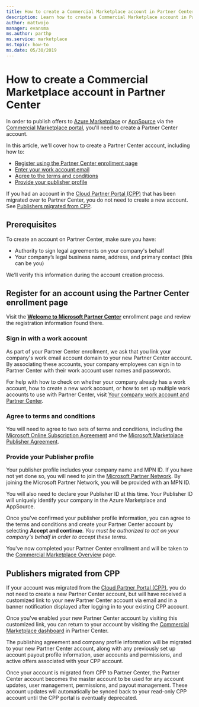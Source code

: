 ```yaml
---
title: How to create a Commercial Marketplace account in Partner Center  
description: Learn how to create a Commercial Marketplace account in Partner Center. 
author: mattwojo
manager: evansma
ms.author: parthp 
ms.service: marketplace 
ms.topic: how-to
ms.date: 05/30/2019
---
```


# How to create a Commercial Marketplace account in Partner Center

In order to publish offers to [Azure Marketplace](https://azuremarketplace.microsoft.com/) or [AppSource](https://appsource.microsoft.com/) via the [Commercial Marketplace portal](https://partner.microsoft.com/dashboard/commercial-marketplace/offers), you'll need to create a Partner Center account.  

In this article, we'll cover how to create a Partner Center account, including how to: 

- [Register using the Partner Center enrollment page](#register-for-an-account-using-the-partner-center-enrollment-page)
- [Enter your work account email](#enter-your-work-email-address)
- [Agree to the terms and conditions](#agree-to-terms-and-conditions) 
- [Provide your publisher profile](#provide-your-publisher-profile)

If you had an account in the [Cloud Partner Portal (CPP)](https://cloudpartner.azure.com) that has been migrated over to Partner Center, you do not need to create a new account. See [Publishers migrated from CPP](#publishers-migrated-from-cpp). 

## Prerequisites

To create an account on Partner Center, make sure you have:

- Authority to sign legal agreements on your company's behalf
- Your company’s legal business name, address, and primary contact (this can be you)

We’ll verify this information during the account creation process.

## Register for an account using the Partner Center enrollment page 

Visit the [**Welcome to Microsoft Partner Center**](https://partner.microsoft.com/dashboard/account/v3/enrollment/introduction/azureisv) enrollment page and review the registration information found there.

### Sign in with a work account

As part of your Partner Center enrollment, we ask that you link your company's work email account domain to your new Partner Center account. By associating these accounts, your company employees can sign in to Partner Center with their work account user names and passwords.

For help with how to check on whether your company already has a work account, how to create a new work account, or how to set up multiple work accounts to use with Partner Center, visit [Your company work account and Partner Center](./company-work-accounts.md). 

### Agree to terms and conditions

You will need to agree to two sets of terms and conditions, including the [Microsoft Online Subscription Agreement](https://go.microsoft.com/fwlink/?LinkId=870457) and the [Microsoft Marketplace Publisher Agreement](https://go.microsoft.com/fwlink/?linkid=843476).


### Provide your Publisher profile

Your publisher profile includes your company name and MPN ID. If you have not yet done so, you will need to join the [Microsoft Partner Network](https://partner.microsoft.com/commercial). By joining the Microsoft Partner Network, you will be provided with an MPN ID. 

You will also need to declare your Publisher ID at this time. Your Publisher ID will uniquely identify your company in the Azure Marketplace and AppSource. 

Once you've confirmed your publisher profile information, you can agree to the terms and conditions and create your Partner Center account by selecting **Accept and continue**. *You must be authorized to act on your company's behalf in order to accept these terms.*

You've now completed your Partner Center enrollment and will be taken to the [Commercial Marketplace Overview](./commercial-marketplace-overview.md) page.


## Publishers migrated from CPP

If your account was migrated from the [Cloud Partner Portal (CPP)](https://cloudpartner.azure.com), you do not need to create a new Partner Center account, but will have received a customized link to your new Partner Center account via email and in a banner notification displayed after logging in to your existing CPP account.

Once you've enabled your new Partner Center account by visiting this customized link, you can return to your account by visiting the [Commercial Marketplace dashboard](https://partner.microsoft.com/dashboard/commercial-marketplace/) in Partner Center.

The publishing agreement and company profile information will be migrated to your new Partner Center account, along with any previously set up account payout profile information, user accounts and permissions, and active offers associated with your CPP account. 

Once your account is migrated from CPP to Partner Center, the Partner Center account becomes the master account to be used for any account updates, user management, permissions, and payout management. These account updates will automatically be synced back to your read-only CPP account until the CPP portal is eventually deprecated. 
